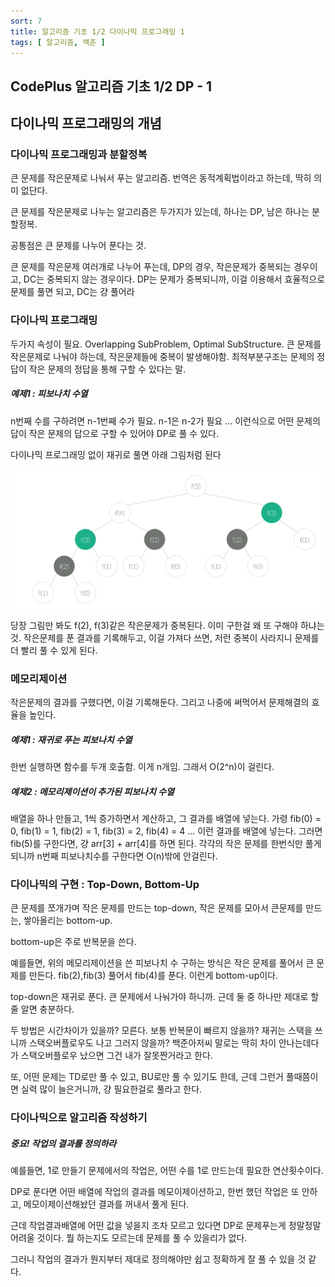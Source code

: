 ```yaml
---
sort: 7
title: 알고리즘 기초 1/2 다이나믹 프로그래밍 1
tags: [ 알고리즘, 백준 ]
---
```


## CodePlus 알고리즘 기초 1/2 DP - 1

## 다이나믹 프로그래밍의 개념

### 다이나믹 프로그래밍과 분할정복

큰 문제를 작은문제로 나눠서 푸는 알고리즘. 번역은 동적계획법이라고 하는데, 딱히 의미 없단다.

큰 문제를 작은문제로 나누는 알고리즘은 두가지가 있는데, 하나는 DP, 남은 하나는 분할정복.

공통점은 큰 문제를 나누어 푼다는 것.

큰 문제를 작은문제 여러개로 나누어 푸는데, DP의 경우, 작은문제가 중복되는 경우이고, DC는 중복되지 않는 경우이다. DP는 문제가 중복되니까, 이걸 이용해서 효율적으로 문제를 풀면 되고, DC는 걍 풀어라

###  다이나믹 프로그래밍

두가지 속성이 필요. Overlapping SubProblem, Optimal SubStructure. 큰 문제를 작은문제로 나눠야 하는데, 작은문제들에 중복이 발생해야함. 최적부분구조는 문제의 정답이 작은 문제의 정답을 통해 구할 수 있다는 말.

##### 예제1 : 피보나치 수열

n번째 수를 구하려면 n-1번째 수가 필요. n-1은 n-2가 필요 ... 이런식으로 어떤 문제의 답이 작은 문제의 답으로 구할 수 있어야 DP로 풀 수 있다.

다이나믹 프로그래밍 없이 재귀로 풀면 아래 그림처럼 된다

![image-20210127185451213](image-20210127185451213.png)

당장 그림만 봐도 f(2), f(3)같은 작은문제가 중복된다. 이미 구한걸 왜 또 구해야 하냐는 것. 작은문제를 푼 결과를 기록해두고, 이걸 가져다 쓰면, 저런 중복이 사라지니 문제를 더 빨리 풀 수 있게 된다.

### 메모리제이션

작은문제의 결과를 구했다면, 이걸 기록해둔다. 그리고 나중에 써먹어서 문제해결의 효율을 높인다.

##### 예제1 : 재귀로 푸는 피보나치 수열

한번 실행하면 함수를 두개 호출함. 이게 n개임. 그래서 O(2^n)이 걸린다.

##### 예제2 : 메모리제이션이 추가된 피보나치 수열

배열을 하나 만들고, 1씩 증가하면서 계산하고, 그 결과를 배열에 넣는다. 가령 fib(0) = 0, fib(1) = 1, fib(2) = 1, fib(3) = 2, fib(4) = 4 ... 이런 결과를 배열에 넣는다. 그러면 fib(5)를 구한다면, 걍 arr[3] + arr[4]를 하면 된다. 각각의 작은 문제를 한번식만 풀게 되니까 n번째 피보나치수를 구한다면 O(n)밖에 안걸린다.

### 다이나믹의 구현 : Top-Down, Bottom-Up

큰 문제를 쪼개가며 작은 문제를 만드는 top-down, 작은 문제를 모아서 큰문제를 만드는, 쌓아올리는 bottom-up.

bottom-up은 주로 반복문을 쓴다.

예를들면, 위의 메모리제이션을 쓴 피보나치 수 구하는 방식은 작은 문제를 풀어서 큰 문제를 만든다. fib(2),fib(3) 풀어서 fib(4)를 푼다. 이런게 bottom-up이다.

top-down은 재귀로 푼다. 큰 문제에서 나눠가야 하니까. 근데 둘 중 하나만 제대로 할 줄 알면 충분하다.

두 방법은 시간차이가 있을까? 모른다. 보통 반복문이 빠르지 않을까? 재귀는 스택을 쓰니까 스택오버플로우도 나고 그러지 않을까? 백준아저씨 말로는 딱히 차이 안나는데다가 스택오버플로우 났으면 그건 내가 잘못짠거라고 한다.

또, 어떤 문제는 TD로만 풀 수 있고, BU로만 풀 수 있기도 한데, 근데 그런거 풀때쯤이면 실력 많이 늘은거니까, 걍 필요한걸로 풀라고 한다.

### 다이나믹으로 알고리즘 작성하기

##### 중요! 작업의 결과를 정의하라

예를들면, 1로 만들기 문제에서의 작업은, 어떤 수를 1로 만드는데 필요한 연산횟수이다.

DP로 푼다면 어떤 배열에 작업의 결과를 메모이제이션하고, 한번 했던 작업은 또 안하고, 메모이제이션해놨던 결과를 꺼내서 풀게 된다.

근데 작업결과배열에 어떤 값을 넣을지 조차 모르고 있다면 DP로 문제푸는게 정말정말 어려울 것이다. 뭘 하는지도 모르는데 문제를 풀 수 있을리가 없다.

그러니 작업의 결과가 뭔지부터 제대로 정의해야만  쉽고 정확하게 잘 풀 수 있을 것 같다.



